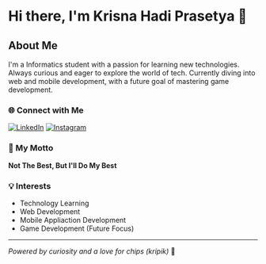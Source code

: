 # Hi there, I'm Krisna Hadi Prasetya 👋

## About Me
I'm a Informatics student with a passion for learning new technologies. Always curious and eager to explore the world of tech.
Currently diving into web and mobile development, with a future goal of mastering game development.

### 🌐 Connect with Me
[![LinkedIn](https://img.shields.io/badge/LinkedIn-blue?style=flat-square&logo=linkedin&logoColor=white)](https://www.linkedin.com/in/krisna-hadi-prasetya-2a9538286)
[![Instagram](https://img.shields.io/badge/Instagram-red?style=flat-square&logo=instagram&logoColor=white)](https://instagram.com/krissphi)

### 🚀 My Motto
**Not The Best, But I'll Do My Best**

### 💡 Interests
- Technology Learning
- Web Development
- Mobile Appliaction Development
- Game Development (Future Focus)

---

*Powered by curiosity and a love for chips (kripik)* 🥔
